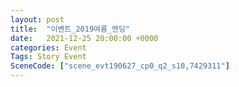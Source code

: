 ```yaml
---
layout: post
title:  "이벤트_2019여름_엔딩"
date:   2021-12-25 20:00:00 +0000
categories: Event
Tags: Story Event
SceneCode: ["scene_evt190627_cp0_q2_s10,7429311"]
---
```

